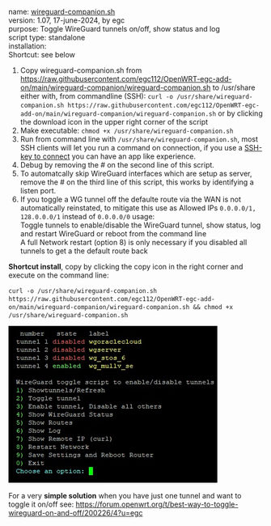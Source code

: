 name: [wireguard-companion.sh](https://forum.openwrt.org/t/wireguard-companion-script-to-administer-your-wireguard-tunnels/200866)  
version: 1.07, 17-june-2024, by egc  
purpose: Toggle WireGuard tunnels on/off, show status and log  
script type: standalone  
installation:  
Shortcut:  see below

 1. Copy wireguard-companion.sh from https://raw.githubusercontent.com/egc112/OpenWRT-egc-add-on/main/wireguard-companion/wireguard-companion.sh to /usr/share  
    either with, from commandline (SSH): `curl -o /usr/share/wireguard-companion.sh https://raw.githubusercontent.com/egc112/OpenWRT-egc-add-on/main/wireguard-companion/wireguard-companion.sh` 
    or by clicking the download icon in the upper right corner of the script  
 2. Make executable: `chmod +x /usr/share/wireguard-companion.sh`  
 3. Run from command line with `/usr/share/wireguard-companion.sh`, most SSH clients will let you run a command on connection, if you use a [SSH-key to connect](https://openwrt.org/docs/guide-user/security/dropbear.public-key.auth) you can have an app like experience.  
 4. Debug by removing the # on the second line of this script.  
 5. To automatcally skip WireGuard interfaces which are setup as server, remove the # on the third line of this script, this works by identifying a listen port.
 6. If you toggle a WG tunnel off the defaulte route via the WAN is not automatically reinstated, to mitigate this use as Allowed IPs `0.0.0.0/1, 128.0.0.0/1` instead of `0.0.0.0/0`
usage:  
	Toggle tunnels to enable/disable the WireGuard tunnel, show status, log and restart WireGuard or reboot from the command line  
	A full Network restart (option 8) is only necessary if you disabled all tunnels to get a the default route back

**Shortcut install**, copy by clicking the copy icon in the right corner and execute on the command line:  
```
curl -o /usr/share/wireguard-companion.sh https://raw.githubusercontent.com/egc112/OpenWRT-egc-add-on/main/wireguard-companion/wireguard-companion.sh && chmod +x /usr/share/wireguard-companion.sh
```

![wireguard-companion](https://github.com/egc112/OpenWRT-egc-add-on/blob/main/wireguard-companion/wireguard-companion.jpg "wireguard-companion")

For a very **simple solution** when you have just one tunnel and want to toggle it on/off see: https://forum.openwrt.org/t/best-way-to-toggle-wireguard-on-and-off/200226/4?u=egc
